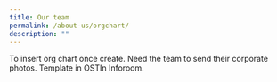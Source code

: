 ```yaml
---
title: Our team
permalink: /about-us/orgchart/
description: ""
---
```

To insert org chart once create. Need the team to send their corporate photos. Template in OSTIn Inforoom.